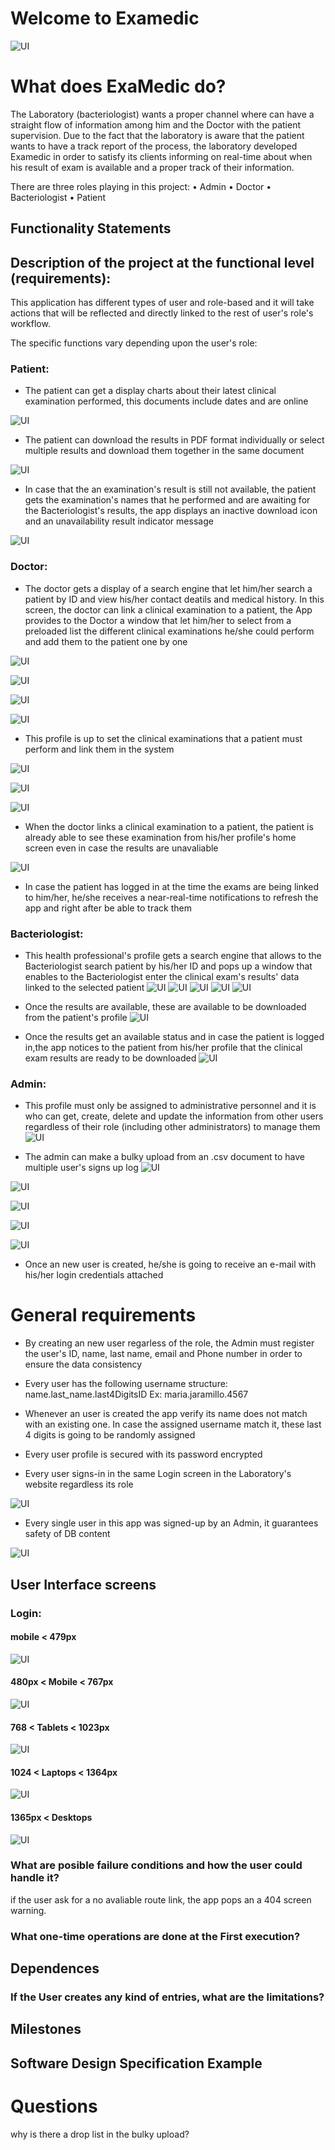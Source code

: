 # Welcome to Examedic

![UI](https://raw.githubusercontent.com/wise-crab/wise-crab.github.io/Cristian/screens/logo.png)

# What does ExaMedic do?
The Laboratory (bacteriologist) wants a proper channel where can have a straight flow of information among him and the Doctor with the patient supervision. Due to the fact that the laboratory is aware that the patient wants to have a track report of the process, the laboratory developed Examedic in order to satisfy its clients informing on real-time about when his result of exam is available and a proper track of their information. 

There are three roles playing in this project:
    • Admin
    • Doctor
    • Bacteriologist
    • Patient


## Functionality Statements
      
## Description of the project at the functional level (requirements):
  This application has different types of user and role-based and it will take actions that will be reflected and directly linked to the rest of  user's role's workflow.

  The specific functions vary depending upon the user's role:

  ### Patient:
  - The patient can get a display charts about their latest clinical examination performed, this documents include dates and are online

  ![UI](https://raw.githubusercontent.com/wise-crab/wise-crab.github.io/Cristian/screens/PatientScreens/Dekstop_1366px_=_–_3.png)

  - The patient can download the results in PDF format individually or select multiple results and download them together in the same document

  ![UI](https://raw.githubusercontent.com/wise-crab/wise-crab.github.io/Cristian/screens/PatientScreens/Dekstop_1366px_=_–_2.png)  

  - In case that the an examination's result is still not available, the patient gets the examination's names that he performed and are awaiting for the Bacteriologist's results, the app displays an inactive download icon  and an unavailability result indicator message

  ![UI](https://raw.githubusercontent.com/wise-crab/wise-crab.github.io/Cristian/screens/PatientScreens/Patient_Resultado_No_Disponible.png)

  ### Doctor:
  - The doctor gets a display of a search engine that let him/her search a patient by ID and view his/her contact deatils and medical history. In this screen, the doctor can link a clinical examination to a patient, the App provides to the Doctor a window that let him/her to select from a preloaded list the different clinical examinations he/she could perform and add them to the patient one by one

  ![UI](https://raw.githubusercontent.com/wise-crab/wise-crab.github.io/Cristian/screens/DoctorScreens/engine_Dekstop_1366px.png)

  ![UI](https://raw.githubusercontent.com/wise-crab/wise-crab.github.io/Cristian/screens/DoctorScreens/engineLaptop_1024px-1365px.png)

  ![UI](https://raw.githubusercontent.com/wise-crab/wise-crab.github.io/Cristian/screens/DoctorScreens/engineB_Mobile_480px-767px.png)

  ![UI](https://raw.githubusercontent.com/wise-crab/wise-crab.github.io/Cristian/screens/DoctorScreens/engineMobile_360px.png)

  - This profile is up to set the clinical examinations that a patient must perform and link them in the system

  ![UI](https://raw.githubusercontent.com/wise-crab/wise-crab.github.io/Cristian/screens/DoctorScreens/setLaptop_1024px-1365px.png)

  ![UI](https://raw.githubusercontent.com/wise-crab/wise-crab.github.io/Cristian/screens/DoctorScreens/setMobile_360px_.png)
  
  ![UI](https://raw.githubusercontent.com/wise-crab/wise-crab.github.io/Cristian/screens/DoctorScreens/setMobile_360px.png)

  - When the doctor links a clinical examination to a patient, the patient is already able to see these examination from his/her profile's home screen even in case the results are unavaliable

  ![UI](https://github.com/wise-crab/wise-crab.github.io/raw/Cristian/screens/DoctorScreens/Solicitud_de_Examen.png)

  - In case the patient has logged in at the time the exams are being linked to him/her, he/she receives a near-real-time notifications to refresh the app and right after be able to track them
  

  ### Bacteriologist:
  - This health professional's profile gets a search engine that allows to the Bacteriologist search patient by his/her ID and pops up a window that enables to the Bacteriologist enter the clinical exam's results' data linked to the selected patient
  ![UI](https://raw.githubusercontent.com/wise-crab/wise-crab.github.io/Cristian/screens/BacteriologistScreens/Mobile_360px_–_10.png)
  ![UI](https://raw.githubusercontent.com/wise-crab/wise-crab.github.io/Cristian/screens/BacteriologistScreens/B_Mobile_480px-767px_–_9.png)
  ![UI](https://raw.githubusercontent.com/wise-crab/wise-crab.github.io/Cristian/screens/BacteriologistScreens/Tablet_768px-1023px_–_9.png)
  ![UI](https://raw.githubusercontent.com/wise-crab/wise-crab.github.io/Cristian/screens/BacteriologistScreens/Laptop_1024px-1365px_–_9.png)
  ![UI](https://raw.githubusercontent.com/wise-crab/wise-crab.github.io/Cristian/screens/BacteriologistScreens/Dekstop_1366px_=_–_11.png)


  - Once the results are available, these are available to be downloaded from the patient's profile
  ![UI](https://raw.githubusercontent.com/wise-crab/wise-crab.github.io/Cristian/screens/PatientScreens/Patient_Resultado_No_Disponible.png)

  - Once the results get an available status and in case the patient is logged in,the app notices to the patient from his/her profile that the clinical exam results are ready to be downloaded
  ![UI](https://github.com/wise-crab/wise-crab.github.io/raw/1df0bdb28d1a4d9bdf017f299ea5755e85b26257/screens/Dekstop_1366px_%3D_%E2%80%93_1.png)

  ### Admin:
  - This profile must only be assigned to administrative personnel and it is who can get, create, delete and update the information from other users regardless of their role (including other administrators) to manage them
  ![UI](https://raw.githubusercontent.com/wise-crab/wise-crab.github.io/Cristian/screens/AdminScreens/Dekstop_1366px_=_–_9.png)
  
  - The admin can make a bulky upload from an .csv document to have multiple user's signs up log
  ![UI](https://raw.githubusercontent.com/wise-crab/wise-crab.github.io/Cristian/screens/AdminScreens/Mobile_bulky_360px.png)
  
  ![UI](https://raw.githubusercontent.com/wise-crab/wise-crab.github.io/Cristian/screens/AdminScreens/B_Mobile_Bulky_480px-767px.png)

  ![UI](https://raw.githubusercontent.com/wise-crab/wise-crab.github.io/Cristian/screens/AdminScreens/Laptop_bulky_1024px-1365px.png)

  ![UI](https://raw.githubusercontent.com/wise-crab/wise-crab.github.io/Cristian/screens/AdminScreens/Dekstop_Bulky_1366px.png)

  ![UI](https://raw.githubusercontent.com/wise-crab/wise-crab.github.io/Cristian/screens/AdminScreens/Dekstop_Bulky_1366px.png)

  - Once an new user is created, he/she is going to receive an e-mail with his/her login credentials attached

  # General requirements
  - By creating an new user regarless of the role, the Admin must register the user's ID, name, last name, email and Phone number in order to ensure the data consistency

  - Every user has the following username structure: name.last_name.last4DigitsID 
    Ex: maria.jaramillo.4567 

  - Whenever an user is created the app verify its name does not match with an existing one. In case the assigned username match it, these last 4 digits is going to be randomly assigned

  - Every user profile is secured with its password encrypted

  - Every user signs-in in the same Login screen in the Laboratory's website regardless its role

  ![UI](https://raw.githubusercontent.com/wise-crab/wise-crab.github.io/Cristian/screens/Login/Dekstop_1366px_=.png)

  - Every single user in this app was signed-up by an Admin, it guarantees safety of DB content

  ![UI](https://raw.githubusercontent.com/wise-crab/wise-crab.github.io/Cristian/screens/AdminScreens/Dekstop_1366px_=_–_7.png)

## User Interface screens

### Login:
  #### mobile < 479px
  ![UI](https://raw.githubusercontent.com/wise-crab/wise-crab.github.io/Cristian/screens/Login/Mobile_360px.png)
  #### 480px < Mobile < 767px
  ![UI](https://raw.githubusercontent.com/wise-crab/wise-crab.github.io/Cristian/screens/Login/B_Mobile_480px-767px.png)
  #### 768 < Tablets < 1023px
  ![UI](https://raw.githubusercontent.com/wise-crab/wise-crab.github.io/Cristian/screens/Login/Tablet_768px-1023px.png)
  #### 1024 < Laptops < 1364px
  ![UI](https://raw.githubusercontent.com/wise-crab/wise-crab.github.io/Cristian/screens/Login/Laptop_1024px-1365px.png)
  #### 1365px < Desktops
  ![UI](https://raw.githubusercontent.com/wise-crab/wise-crab.github.io/Cristian/screens/Login/Dekstop_1366px_=.png)

  
### What are posible failure conditions and how the user could handle it?
if the user ask for a no avaliable route link, the app pops an a 404 screen warning.

### What one-time operations are done at the First execution?

## Dependences

### If the User creates any kind of entries, what are the limitations?


## Milestones


## Software Design Specification Example



# Questions
  why is there a drop list in the bulky upload?


  
